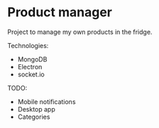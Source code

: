 # Product manager

Project to manage my own products in the fridge.

Technologies:
- MongoDB
- Electron
- socket.io

TODO:
- Mobile notifications
- Desktop app
- Categories
